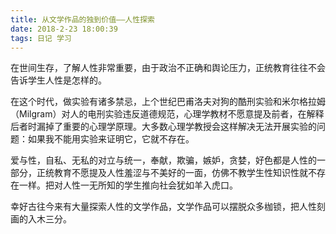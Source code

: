```yaml
---
title: 从文学作品的独到价值——人性探索
date: 2018-2-23 18:00:39
tags: 日记 学习
---
```

在世间生存，了解人性非常重要，由于政治不正确和舆论压力，正统教育往往不会告诉学生人性是怎样的。

在这个时代，做实验有诸多禁忌，上个世纪巴甫洛夫对狗的酷刑实验和米尔格拉姆（Milgram）对人的电刑实验违反道德规范，心理学教材不愿意提及前者，在解释后者时漏掉了重要的心理学原理。大多数心理学教授会这样解决无法开展实验的问题：如果我不能用实验来证明它，它就不存在。

爱与性，自私、无私的对立与统一，奉献，欺骗，嫉妒，贪婪，好色都是人性的一部分，正统教育不愿提及人性羞涩与不美好的一面，仿佛不教学生性知识性就不存在一样。把对人性一无所知的学生推向社会犹如羊入虎口。

幸好古往今来有大量探索人性的文学作品，文学作品可以摆脱众多枷锁，把人性刻画的入木三分。